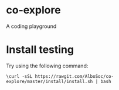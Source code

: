 # co-explore
A coding playground

# Install testing
Try using the following command:

```
\curl -sSL https://rawgit.com/AlboSoc/co-explore/master/install/install.sh | bash
```


